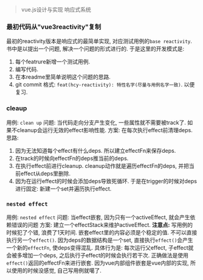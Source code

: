> vue.js设计与实现 响应式系统

### 最初代码从"vue3reactivity"复制

最初的reactivity版本是响应式的最简单实现, 对应测试用例的`base reactivity`.
书中是以提出一个问题, 解决一个问题的形式进行的.
于是这里的开发模式是:
1.  每个featrure新增一个测试用例.
2.  编写代码.
3.  在本readme里简单说明这个问题的思路.
4.  git commit 格式:  `feat(hcy-reactivity): 特性名字(尽量与用例名字一致)`. 以便复习.

### cleaup

用例: `clean up`
问题: 当代码走向分支产生变化, 一些属性就不需要被track了. 如果不cleanup会运行无效的effect影响性能.
方案: 在每次执行effect前清理deps.
思路:
1.  因为无法知道每个effect有什么deps. 所以建立effectFn来保存deps.
2.  在track的时候向effectFn的deps推当前的deps.
3.  在执行effect前进行cleanup. cleanup动作就是遍历effectFn的deps, 并把当前effect从deps里删除.
4.  因为在运行effect的时候会添加deps导致死循环. 于是在trigger的时候对deps进行固定: 新建一个set并遍历执行effect.

### `nested effect`

用例: `nested effect`
问题: 当effect嵌套, 因为只有一个activeEffect, 就会产生依赖错误的问题
方案: 建立一个effectStack来维护activeEffect.
**注意点:** 
    写用例的时候犯了个错, 浪费了1天时间. 嵌套effect里的内容必须是个稳定的值. 不可以直接执行另一个`effect()`.
    因为deps的数据结构是一个set, 直接执行`effect()`会产生一个新的`effectFn`, 使deps变得混乱.
    具体行为是: 每次运行父effect, 子effect就会被多增加一个deps, 之后执行子effect的时候会执行若干次.
    正确做法是使用`effect()`返回的effectFn来进行嵌套.
    因为vue内部组件嵌套是vue内部的实现, 所以使用的时候没感觉, 自己写用例就噶了.

